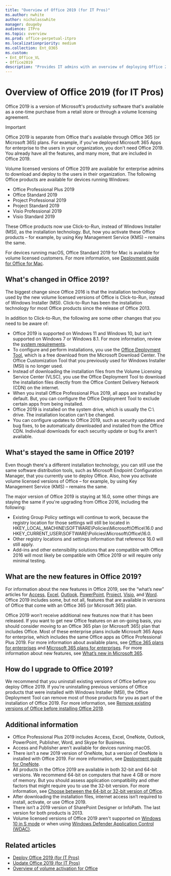 ```yaml
---
title: "Overview of Office 2019 (for IT Pros)"
ms.author: nwhite
author: nicholasswhite
manager: dougeby
audience: ITPro
ms.topic: overview
ms.prod: office-perpetual-itpro
ms.localizationpriority: medium
ms.collection: Ent_O365
ms.custom: 
- Ent_Office_VL
- Office2019
description: "Provides IT admins with an overview of deploying Office 2019."
---
```


# Overview of Office 2019 (for IT Pros)
 
Office 2019 is a version of Microsoft's productivity software that's available as a one-time purchase from a retail store or through a volume licensing agreement.

> [!IMPORTANT]
> Office 2019 is separate from Office that's available through Office 365 (or Microsoft 365) plans. For example, if you've deployed Microsoft 365 Apps for enterprise to the users in your organization, you don't need Office 2019. You already have all the features, and many more, that are included in Office 2019. 
  
Volume licensed versions of Office 2019 are available for enterprise admins to download and deploy to the users in their organization. The following Office products are available for devices running Windows:

- Office Professional Plus 2019
- Office Standard 2019
- Project Professional 2019
- Project Standard 2019
- Visio Professional 2019
- Visio Standard 2019

These Office products now use Click-to-Run, instead of Windows Installer (MSI), as the installation technology. But, how you activate these Office products – for example, by using Key Management Service (KMS) – remains the same.

For devices running macOS, Office Standard 2019 for Mac is available for volume licensed customers. For more information, see [Deployment guide for Office for Mac](../mac/deployment-guide-for-office-for-mac.md).

## What's changed in Office 2019?

The biggest change since Office 2016 is that the installation technology used by the new volume licensed versions of Office is Click-to-Run, instead of Windows Installer (MSI). Click-to-Run has been the installation technology for most Office products since the release of Office 2013.

In addition to Click-to-Run, the following are some other changes that you need to be aware of:

- Office 2019 is supported on Windows 11 and Windows 10, but isn’t supported on Windows 7 or Windows 8.1. For more information, review the [system requirements](https://www.microsoft.com/microsoft-365/microsoft-365-and-office-resources).
- To configure and perform installations, you use the [Office Deployment Tool](https://www.microsoft.com/download/details.aspx?id=49117), which is a free download from the Microsoft Download Center. The Office Customization Tool that you previously used for Windows Installer (MSI) is no longer used.
- Instead of downloading the installation files from the Volume Licensing Service Center (VLSC), you use the Office Deployment Tool to download the installation files directly from the Office Content Delivery Network (CDN) on the internet.
- When you install Office Professional Plus 2019, all apps are installed by default. But, you can configure the Office Deployment Tool to exclude certain apps from being installed.
- Office 2019 is installed on the system drive, which is usually the C:\ drive. The installation location can’t be changed.
- You can configure updates to Office 2019, such as security updates and bug fixes, to be automatically downloaded and installed from the Office CDN. Individual downloads for each security update or bug fix aren’t available. 


## What's stayed the same in Office 2019?

Even though there's a different installation technology, you can still use the same software distribution tools, such as Microsoft Endpoint Configuration Manager, that you currently use to deploy Office. Also, how you activate volume licensed versions of Office – for example, by using Key Management Service (KMS) – remains the same.

The major version of Office 2019 is staying at 16.0, some other things are staying the same if you're upgrading from Office 2016, including the following:

- Existing Group Policy settings will continue to work, because the registry location for those settings will still be located in HKEY_LOCAL_MACHINE\SOFTWARE\Policies\Microsoft\Office\16.0 and HKEY_CURRENT_USER\SOFTWARE\Policies\Microsoft\Office\16.0.
- Other registry locations and settings information that reference 16.0 will still apply.
- Add-ins and other extensibility solutions that are compatible with Office 2016 will most likely be compatible with Office 2019 or will require only minimal testing.


## What are the new features in Office 2019?

For information about the new features in Office 2019, see the “what’s new” articles for [Access](https://support.microsoft.com/office/f52c5317-3494-4105-9c56-5a2abb8e0f87), [Excel](https://support.microsoft.com/office/5a201203-1155-4055-82a5-82bf0994631f), [Outlook](https://support.microsoft.com/office/0c64df36-0908-4ff6-a7fc-573a62800525), [PowerPoint](https://support.microsoft.com/office/8355a56a-f643-42d2-8454-784fa9b3d109), [Project](https://support.microsoft.com/office/6be41c8a-c4b2-409a-9ef7-d250377ad3b7), [Visio](https://support.microsoft.com/office/19b8e98d-9cf9-40ad-9277-eb65e3713a79), and [Word](https://support.microsoft.com/office/d3d31e5e-2bb8-4433-80bb-08279beef4b3).  Office 2019 includes some, but not all, features that are available in versions of Office that come with an Office 365 (or Microsoft 365) plan.

Office 2019 won’t receive additional new features now that it has been released. If you want to get new Office features on an on-going basis, you should consider moving to an Office 365 plan (or Microsoft 365) plan that includes Office. Most of these enterprise plans include Microsoft 365 Apps for enterprise, which includes the same Office apps as Office Professional Plus 2019. For more information about available plans, see [Office 365 plans for enterprises](https://www.microsoft.com/microsoft-365/enterprise/compare-office-365-plans) and [Microsoft 365 plans for enterprises](https://www.microsoft.com/microsoft-365/compare-microsoft-365-enterprise-plans). For more information about new features, see [What’s new in Microsoft 365](https://support.microsoft.com/office/95c8d81d-08ba-42c1-914f-bca4603e1426).

## How do I upgrade to Office 2019?

We recommend that you uninstall existing versions of Office before you deploy Office 2019. If you’re uninstalling previous versions of Office products that were installed with Windows Installer (MSI), the Office Deployment Tool can remove most of those products for you as part of the installation of Office 2019. For more information, see [Remove existing versions of Office before installing Office 2019](deploy.md#remove-existing-versions-of-office-before-installing-office-2019).

## Additional information

- Office Professional Plus 2019 includes Access, Excel, OneNote, Outlook, PowerPoint, Publisher, Word, and Skype for Business. 
- Access and Publisher aren't available for devices running macOS.
- There isn’t a new 2019 version of OneNote, but a version of OneNote is installed with Office 2019. For more information, see [Deployment guide for OneNote](../deployment-guide-onenote.md).
- All products in the Office 2019 are available in both 32-bit and 64-bit versions. We recommend 64-bit on computers that have 4 GB or more of memory. But you should assess application compatibility and other factors that might require you to use the 32-bit version.  For more information, see [Choose between the 64-bit or 32-bit version of Office](https://support.microsoft.com/office/2dee7807-8f95-4d0c-b5fe-6c6f49b8d261).
- After downloading the installation files, internet access isn’t required to install, activate, or use Office 2019.
- There isn’t a 2019 version of SharePoint Designer or InfoPath. The last version for both products is 2013.
- Volume licensed versions of Office 2019 aren't supported on [Windows 10 in S mode](https://support.microsoft.com/windows/851057d6-1ee9-b9e5-c30b-93baebeebc85) or when using [Windows Defender Application Control (WDAC)](/windows/security/threat-protection/windows-defender-application-control/wdac-and-applocker-overview).


## Related articles

- [Deploy Office 2019 (for IT Pros)](deploy.md)
- [Update Office 2019 (for IT Pros)](update.md)
- [Overview of volume activation for Office](../vlactivation/plan-volume-activation-of-office.md)